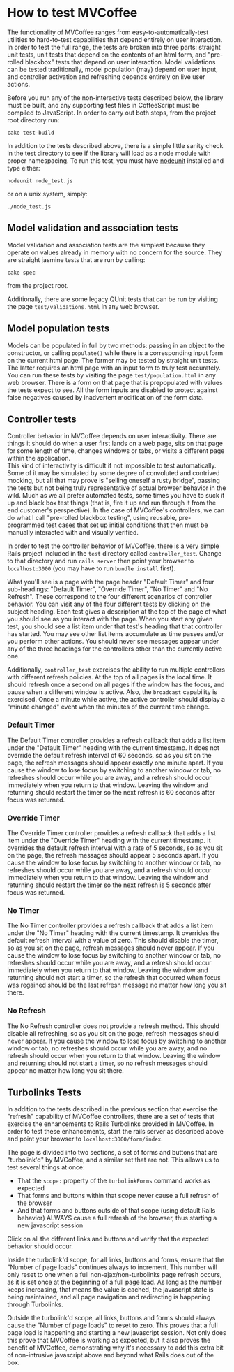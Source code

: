 # How to test MVCoffee

The functionality of MVCoffee ranges from easy-to-automatically-test 
utilities to hard-to-test capabilities that depend entirely on user interaction.
In order to test the full range, the tests are broken into three parts: straight unit
tests, unit tests that depend on the contents of an html form, and "pre-rolled blackbox"
tests that depend on user interaction.  Model validations can be tested traditionally,
model population (may) depend on user input, and controller activation and refreshing
depends entirely on live user actions.

Before you run any of the non-interactive tests described below, the library must be 
built, and any supporting test files in CoffeeScript must be compiled to JavaScript.  In 
order to carry out both steps, from the project root directory run:

    cake test-build

In addition to the tests described above, there is a simple little sanity check in the
test directory to see if the library will load as a node module with proper namespacing.
To run this test, you must have [nodeunit](https://github.com/caolan/nodeunit) installed
and type either:

    nodeunit node_test.js
    
or on a unix system, simply:

    ./node_test.js
    

## Model validation and association tests

Model validation and association tests are the simplest because they operate on values
already in memory with no concern for the source.  They are straight jasmine tests that
are run by calling:

    cake spec
    
from the project root.

Additionally, there are some legacy QUnit tests that can be run by visiting the page `test/validations.html` in any web browser.  

## Model population tests

Models can be populated in full by two methods:  passing in an object to the 
constructor, or calling `populate()` while there is a corresponding input form on the
current html page.  The former may be tested by straight unit tests.  The latter 
requires an html page with an input form to truly test accurately.  You can run these
tests by visiting the page `test/population.html` in any web browser.  There is a form
on that page that is prepopulated with values the tests expect to see.  All the form
inputs are disabled to protect against false negatives caused by inadvertent modification
of the form data.
    
## Controller tests

Controller behavior in MVCoffee depends on user interactivity.  There are things it 
should do when a user first lands on a web page, sits on that page for some length of
time, changes windows or tabs, or visits a different page within the application.  
This kind of interactivity is difficult if not impossible to test automatically.  
Some of it may be simulated by some degree of convoluted and contrived mocking, but all 
that may prove is "selling oneself a rusty bridge", passing the tests but not being truly
representative of actual browser behavior in the wild.  Much as we all prefer automated 
tests, some times you have to suck it up and black box test things (that is, fire it up
and run through it from the end customer's perspective).  In the case of MVCoffee's
controllers, we can do what I call "pre-rolled blackbox testing", using reusable, 
pre-programmed test cases that set up initial conditions that then must be manually 
interacted with and visually verified.

In order to test the controller behavior of MVCoffee, there is a very simple Rails 
project included in the `test` directory called `controller_test`.  Change to that
directory and run `rails server` then point your browser to `localhost:3000` (you may
have to run `bundle install` first).

What you'll see is a page with the page header "Default Timer" and four sub-headings:
"Default Timer", "Override Timer", "No Timer" and "No Refresh".  These correspond to
the four different scenarios of controller behavior.  You can visit any of the four
different tests by clicking on the subject heading.  Each test gives a description
at the top of the page of what you should see as you interact with the page.  When you
start any given test, you should see a list item under that test's heading that that
controller has started.  You may see other list items accumulate as time passes and/or
you perform other actions.  You should never see messages appear under any of the three
headings for the controllers other than the currently active one.

Additionally, `controller_test` exercises the ability to run multiple controllers with
different refresh policies.  At the top of all pages is the local time.  It should
refresh once a second on all pages if the window has the focus, and pause when a 
different window is active.  Also, the `broadcast` capability is exercised.  Once a
minute while active, the active controller should display a "minute changed" event
when the minutes of the current time change.

### Default Timer

The Default Timer controller provides a refresh callback that adds a list item under
the "Default Timer" heading with the current timestamp.  It does not override the 
default refresh interval of 60 seconds, so as you sit on the page, the refresh messages
should appear exactly one minute apart.  If you cause the window to lose focus by 
switching to another window or tab, no refreshes should occur while you are away, and a 
refresh should occur immediately when you return to that window.  Leaving the window and
returning should restart the timer so the next refresh is 60 seconds after focus was
returned.

### Override Timer

The Override Timer controller provides a refresh callback that adds a list item under
the "Override Timer" heading with the current timestamp.  It overrides the 
default refresh interval with a rate of 5 seconds, so as you sit on the page, the 
refresh messages should appear 5 seconds apart.  If you cause the window to lose focus by 
switching to another window or tab, no refreshes should occur while you are away, and a 
refresh should occur immediately when you return to that window.  Leaving the window and
returning should restart the timer so the next refresh is 5 seconds after focus was
returned.

### No Timer

The No Timer controller provides a refresh callback that adds a list item under
the "No Timer" heading with the current timestamp.  It overrides the 
default refresh interval with a value of zero.  This should disable the timer, so as you
sit on the page, refresh messages should never appear.  If you cause the window to lose
focus by switching to another window or tab, no refreshes should occur while you are away, 
and a  refresh should occur immediately when you return to that window.  Leaving the 
window and returning should not start a timer, so the refresh that occurred when focus 
was regained should be the last refresh message no matter how long you sit there.

### No Refresh

The No Refresh controller does not provide a refresh method.  This should disable all
refreshing, so as you sit on the page, refresh messages should never appear.  If you cause
the window to lose focus by switching to another window or tab, no refreshes should occur
while you are away, and no refresh should occur when you return to that window.  Leaving
the window and returning should not start a timer, so no refresh messages should appear
no matter how long you sit there.

## Turbolinks Tests

In addition to the tests described in the previous section that exercise the "refresh"
capability of MVCoffee controllers, there are a set of tests that exercise the 
enhancements to Rails Turbolinks provided in MVCoffee.  In order to test these 
enhancements, start the rails server as described above and point your browser to
`localhost:3000/form/index`.  

The page is divided into two sections, a set of forms and buttons that are "turbolink'd" by MVCoffee, and a similar set that are not.  This allows us to test several things at once:
* That the `scope:` property of the `turbolinkForms` command works as expected
* That forms and buttons within that scope never cause a full refresh of the browser
* And that forms and buttons outside of that scope (using default Rails behavior) ALWAYS cause a full refresh of the browser, thus starting a new javascript session

Click on all the different links and buttons and verify that the expected behavior should occur.  

Inside the turbolink'd scope, for all links, buttons and forms, ensure that
the "Number of page loads" continues always to increment.  This number will only reset to
one when a full non-ajax/non-turbolinks page refresh occurs, as it is set once at the 
beginning of a full page load.  As long as the number keeps increasing, that means the
value is cached, the javascript state is being maintained, and all page navigation and 
redirecting is happening through Turbolinks.

Outside the turbolink'd scope, all links, buttons and forms should always cause the 
"Number of page loads" to reset to zero.  This proves that a full page load is happening
and starting a new javascript session.  Not only does this prove that MVCoffee is 
working as expected, but it also proves the benefit of MVCoffee, demonstrating why it's
necessary to add this extra bit of non-intrusive javascript above and beyond what Rails
does out of the box.

